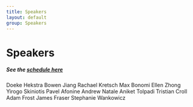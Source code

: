 ```yaml
---
title: Speakers
layout: default
group: Speakers
---
```


# Speakers

##### See the [schedule here](/schedule/)

Doeke Hekstra
Bowen Jiang
Rachael Kretsch
Max Bonomi
Ellen Zhong
Yirogo Skiniotis
Pavel Afonine
Andrew Natale
Aniket Tolpadi
Tristian Croll
Adam Frost
James Fraser
Stephanie Wankowicz	
